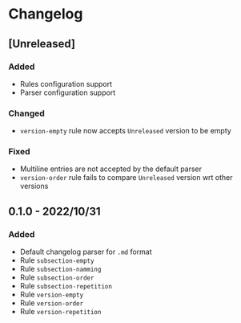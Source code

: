 # Changelog

## [Unreleased]

### Added
- Rules configuration support
- Parser configuration support

### Changed
- `version-empty` rule now accepts `Unreleased` version to be empty

### Fixed
- Multiline entries are not accepted by the default parser
- `version-order` rule fails to compare `Unreleased` version wrt other versions

## 0.1.0 - 2022/10/31

### Added
- Default changelog parser for `.md` format
- Rule `subsection-empty`
- Rule `subsection-namming`
- Rule `subsection-order`
- Rule `subsection-repetition`
- Rule `version-empty`
- Rule `version-order`
- Rule `version-repetition`
